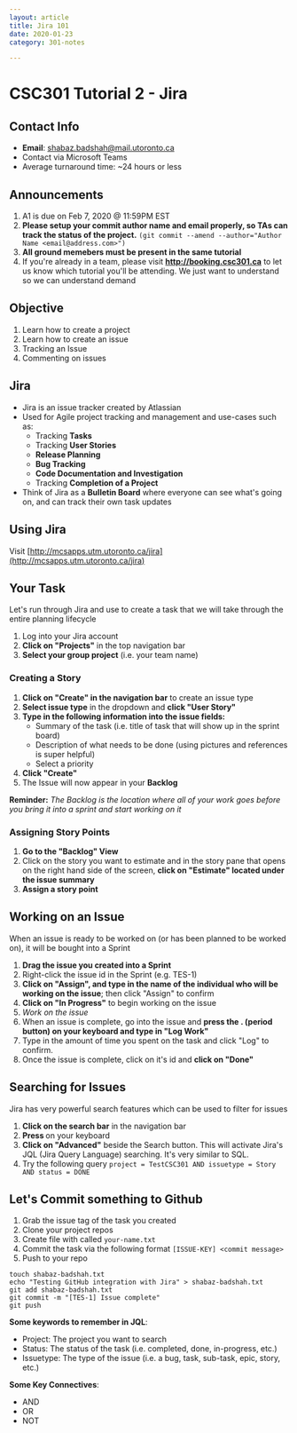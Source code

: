 ```yaml
---
layout: article
title: Jira 101
date: 2020-01-23
category: 301-notes

---
```

# CSC301 Tutorial 2 - Jira

## Contact Info

* **Email**: shabaz.badshah@mail.utoronto.ca
* Contact via Microsoft Teams
* Average turnaround time: \~24 hours or less

## Announcements

1. A1 is due on Feb 7, 2020 @ 11:59PM EST
2. **Please setup your commit author name and email properly, so TAs can track the status of the project.** `(git commit --amend --author="Author Name <email@address.com>")`
3. **All ground memebers must be present in the same tutorial**
4. If you're already in a team, please visit **http://booking.csc301.ca** to let us know which tutorial you'll be attending. We just want to understand so we can understand demand

## Objective

1. Learn how to create a project
2. Learn how to create an issue
3. Tracking an Issue
4. Commenting on issues

## Jira

* Jira is an issue tracker created by Atlassian
* Used for Agile project tracking and management and use-cases such as:
  * Tracking **Tasks**
  * Tracking **User Stories**
  * **Release Planning**
  * **Bug Tracking**
  * **Code Documentation and Investigation**
  * Tracking **Completion of a Project**
* Think of Jira as a **Bulletin Board** where everyone can see what's going on, and can track their own task updates

## Using Jira

Visit [http://mcsapps.utm.utoronto.ca/jira](http://mcsapps.utm.utoronto.ca/jira)

## Your Task

Let's run through Jira and use to create a task that we will take through the entire planning lifecycle

1. Log into your Jira account
2. **Click on "Projects"** in the top navigation bar
3. **Select your group project** (i.e. your team name)

### Creating a Story

1. **Click on "Create" in the navigation bar** to create an issue type
2. **Select issue type** in the dropdown and **click "User Story"**
3. **Type in the following information into the issue fields:**
   * Summary of the task (i.e. title of task that will show up in the sprint board)
   * Description of what needs to be done (using pictures and references is super helpful)
   * Select a priority
4. **Click "Create"**
5. The Issue will now appear in your **Backlog**

**Reminder:** _The Backlog is the location where all of your work goes before you bring it into a sprint and start working on it_

### Assigning Story Points

1. **Go to the "Backlog" View**
2. Click on the story you want to estimate and in the story pane that opens on the right hand side of the screen, **click on "Estimate" located under the issue summary**
3. **Assign a story point**

## Working on an Issue

When an issue is ready to be worked on (or has been planned to be worked on), it will be bought into a Sprint

1. **Drag the issue you created into a Sprint**
2. Right-click the issue id in the Sprint (e.g. TES-1)
3. **Click on "Assign", and type in the name of the individual who will be working on the issue**; then click "Assign" to confirm
4. **Click on "In Progress"** to begin working on the issue
5. _Work on the issue_
6. When an issue is complete, go into the issue and **press the . (period button) on your keyboard and type in "Log Work"**
7. Type in the amount of time you spent on the task and click "Log" to confirm.
8. Once the issue is complete, click on it's id and **click on "Done"**

## Searching for Issues

Jira has very powerful search features which can be used to filter for issues

1. **Click on the search bar** in the navigation bar
2. **Press <Enter>** on your keyboard
3. **Click on "Advanced"** beside the Search button. This will activate Jira's JQL (Jira Query Language) searching. It's very similar to SQL.
4. Try the following query `project = TestCSC301 AND issuetype = Story AND status = DONE`

## Let's Commit something to Github

1. Grab the issue tag of the task you created
2. Clone your project repos
3. Create file with called `your-name.txt`
4. Commit the task via the following format `[ISSUE-KEY] <commit message>`
5. Push to your repo

```shell
touch shabaz-badshah.txt
echo "Testing GitHub integration with Jira" > shabaz-badshah.txt
git add shabaz-badshah.txt
git commit -m "[TES-1] Issue complete"
git push
```

**Some keywords to remember in JQL**:

* Project: The project you want to search
* Status: The status of the task  (i.e. completed, done, in-progress, etc.)
* Issuetype: The type of the issue (i.e. a bug, task, sub-task, epic, story, etc.)

**Some Key Connectives**:

* AND
* OR
* NOT